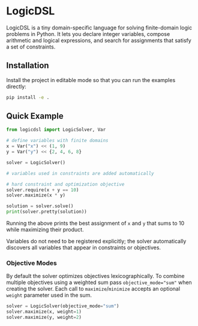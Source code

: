 # LogicDSL

LogicDSL is a tiny domain-specific language for solving finite-domain logic problems in Python. It lets you declare integer variables, compose arithmetic and logical expressions, and search for assignments that satisfy a set of constraints.

## Installation

Install the project in editable mode so that you can run the examples directly:

```bash
pip install -e .
```

## Quick Example

```python
from logicdsl import LogicSolver, Var

# define variables with finite domains
x = Var("x") << (1, 9)
y = Var("y") << {2, 4, 6, 8}

solver = LogicSolver()

# variables used in constraints are added automatically

# hard constraint and optimization objective
solver.require(x + y == 10)
solver.maximize(x * y)

solution = solver.solve()
print(solver.pretty(solution))
```

Running the above prints the best assignment of `x` and `y` that sums to 10 while maximizing their product.

Variables do not need to be registered explicitly; the solver automatically discovers all variables that appear in constraints or objectives.

### Objective Modes

By default the solver optimizes objectives lexicographically.  To combine
multiple objectives using a weighted sum pass ``objective_mode="sum"`` when
creating the solver.  Each call to ``maximize``/``minimize`` accepts an optional
``weight`` parameter used in the sum.

```python
solver = LogicSolver(objective_mode="sum")
solver.maximize(x, weight=1)
solver.maximize(y, weight=2)
```

